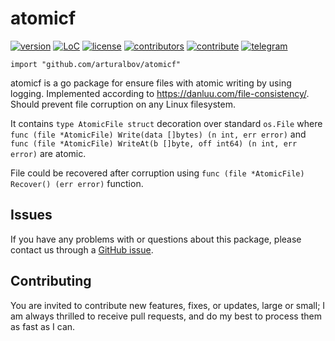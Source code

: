 # atomicf

[![version](https://img.shields.io/github/release/arturalbov/atomicf.svg)](https://github.com/arturalbov/atomicf/releases/latest)
[![LoC](https://tokei.rs/b1/github/arturalbov/atomicf)](https://github.com/arturalbov/atomicf)
[![license](https://img.shields.io/github/license/arturalbov/atomicf.svg)](https://github.com/arturalbov/atomicf/blob/master/LICENSE)
[![contributors](https://img.shields.io/github/contributors/arturalbov/atomicf.svg)](https://github.com/arturalbov/atomicf/graphs/contributors)
[![contribute](https://img.shields.io/badge/contributions-welcome-orange.svg)](https://github.com/arturalbov/atomicf/graphs/contributors)
[![telegram](https://img.shields.io/badge/Telegram-%40arturalbov-blue.svg?style=social&logo=telegram)](https://t.me/username)

```$xslt
import "github.com/arturalbov/atomicf"
```

atomicf is a go package for ensure files with atomic writing by using logging.
Implemented according to https://danluu.com/file-consistency/. Should prevent file corruption on any Linux filesystem.


It contains `type AtomicFile struct` decoration over standard `os.File` where `func (file *AtomicFile) Write(data []bytes) (n int, err error)`  and `func (file *AtomicFile) WriteAt(b []byte, off int64) (n int, err error)` are atomic.

File could be recovered after corruption using `func (file *AtomicFile) Recover() (err error)` function.

## Issues

If you have any problems with or questions about this package, please contact us
through a [GitHub issue](https://github.com/arturalbov/atomicf/issues).

## Contributing

You are invited to contribute new features, fixes, or updates, large or small;
I am always thrilled to receive pull requests, and do my best to process them
as fast as I can.